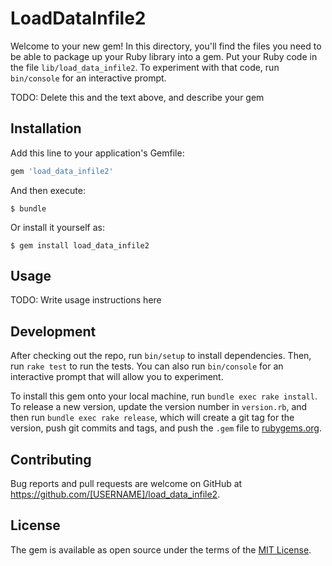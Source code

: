 # LoadDataInfile2

Welcome to your new gem! In this directory, you'll find the files you need to be able to package up your Ruby library into a gem. Put your Ruby code in the file `lib/load_data_infile2`. To experiment with that code, run `bin/console` for an interactive prompt.

TODO: Delete this and the text above, and describe your gem

## Installation

Add this line to your application's Gemfile:

```ruby
gem 'load_data_infile2'
```

And then execute:

    $ bundle

Or install it yourself as:

    $ gem install load_data_infile2

## Usage

TODO: Write usage instructions here

## Development

After checking out the repo, run `bin/setup` to install dependencies. Then, run `rake test` to run the tests. You can also run `bin/console` for an interactive prompt that will allow you to experiment.

To install this gem onto your local machine, run `bundle exec rake install`. To release a new version, update the version number in `version.rb`, and then run `bundle exec rake release`, which will create a git tag for the version, push git commits and tags, and push the `.gem` file to [rubygems.org](https://rubygems.org).

## Contributing

Bug reports and pull requests are welcome on GitHub at https://github.com/[USERNAME]/load_data_infile2.


## License

The gem is available as open source under the terms of the [MIT License](http://opensource.org/licenses/MIT).

